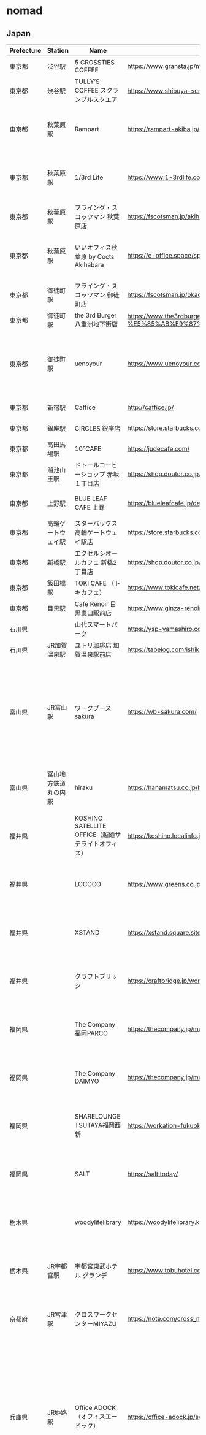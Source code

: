 # nomad

## Japan

|Prefecture|Station|Name|Link|City|Note|Type|
|---|---|---|---|---|---|---|
|東京都|渋谷駅|5 CROSSTIES COFFEE|https://www.gransta.jp/mall/gransta_tokyo/5crosstiescoffee/| | |カフェ|
|東京都|渋谷駅|TULLY’S COFFEE スクランブルスクエア|https://www.shibuya-scramble-square.com/shops_restaurants/shop_93.html| | |カフェ|
|東京都|秋葉原駅|Rampart|https://rampart-akiba.jp/| | |コワーキングスペース|
|東京都|秋葉原駅|1/3rd Life|https://www.1-3rdlife.com/| | |コワーキングスペース|
|東京都|秋葉原駅|フライング・スコッツマン 秋葉原店|https://fscotsman.jp/akihabara| | |カフェ|
|東京都|秋葉原駅|いいオフィス秋葉原 by Cocts Akihabara|https://e-office.space/spaces/kanto/tokyo/taito/akihabara-by-cocts| |電源に限りがある|コワーキングスペース|
|東京都|御徒町駅|フライング・スコッツマン 御徒町店|https://fscotsman.jp/okachimachi| | |カフェ|
|東京都|御徒町駅|the 3rd Burger 八重洲地下街店|https://www.the3rdburger.com/23ku/the-3rd-burger-%E5%85%AB%E9%87%8D%E6%B4%B2%E5%9C%B0%E4%B8%8B%E8%A1%97%E5%BA%97| | |カフェ|
|東京都|御徒町駅|uenoyour|https://www.uenoyour.com/| |フリースペースは10席くらい|コワーキングスペース|
|東京都|新宿駅|Caffice|http://caffice.jp/| | |カフェ|
|東京都|銀座駅|CIRCLES 銀座店|https://store.starbucks.co.jp/detail-1879/| | |カフェ|
|東京都|高田馬場駅|10°CAFE|https://judecafe.com/| | |カフェ|
|東京都|溜池山王駅|ドトールコーヒーショップ 赤坂１丁目店|https://shop.doutor.co.jp/map/1011275| | |カフェ|
|東京都|上野駅|BLUE LEAF CAFE 上野|https://blueleafcafe.jp/detail-ueno.html| |wifiが弱い|カフェ|
|東京都|高輪ゲートウェイ駅|スターバックス　高輪ゲートウェイ駅店|https://store.starbucks.co.jp/detail-1861/| | |カフェ|
|東京都|新橋駅|エクセルシオールカフェ 新橋2丁目店|https://shop.doutor.co.jp/map/5000191| | |カフェ|
|東京都|飯田橋駅|TOKI CAFE （トキカフェ）|https://www.tokicafe.net/price| | |カフェ|
|東京都|目黒駅|Cafe Renoir 目黒東口駅前店|https://www.ginza-renoir.co.jp/shopsearch/shops/view/13| | |カフェ|
|石川県| |山代スマートパーク|https://ysp-yamashiro.com/access.html|加賀市| |カフェ|
|石川県|JR加賀温泉駅|ユトリ珈琲店 加賀温泉駅前店|https://tabelog.com/ishikawa/A1702/A170201/17011793/dtlmap/|加賀市| |カフェ|
|富山県|JR富山駅|ワークブースsakura|https://wb-sakura.com/|富山市|平日ならビジター利用は午後からのみなので注意|コワーキングスペース|
|富山県|富山地方鉄道 丸の内駅|hiraku|https://hanamatsu.co.jp/hiraku/|富山市| |コワーキングスペース|
|福井県| |KOSHINO SATELLITE OFFICE（越廼サテライトオフィス）|https://koshino.localinfo.jp/|福井市| |コワーキングスペース|
|福井県| |LOCOCO|https://www.greens.co.jp/co-work/hefukui/|福井市| |コワーキングスペース|
|福井県| |XSTAND|https://xstand.square.site/gaiyou|福井市| |コワーキングスペース|
|福井県| |クラフトブリッジ|https://craftbridge.jp/workspace/|福井市| |コワーキングスペース|
|福岡県| |The Company 福岡PARCO|https://thecompany.jp/multi-location/parco/|福岡市| |コワーキングスペース|
|福岡県| |The Company DAIMYO|https://thecompany.jp/multi-location/daimyo/|福岡市| |コワーキングスペース|
|福岡県| |SHARELOUNGE TSUTAYA福岡西新|https://workation-fukuoka.jp/work/1824/|福岡市| |コワーキングスペース|
|福岡県| |SALT|https://salt.today/|福岡市| |コワーキングスペース|
|栃木県| |woodylifelibrary|https://woodylifelibrary.kobori-timber.com/|宇都宮市| |コワーキングスペース|
|栃木県|JR宇都宮駅|宇都宮東武ホテル グランデ|https://www.tobuhotel.co.jp/utsunomiya/31413|宇都宮市|予約は電話かメールで|コワーキングスペース|
|京都府|JR宮津駅|クロスワークセンターMIYAZU|https://note.com/cross_miyazu0506/n/n453f95e45c77|宮津市| |コワーキングスペース|
|兵庫県|JR姫路駅|Office ADOCK（オフィスエードック）|https://office-adock.jp/service/|姫路市|テレフォンブースが1つとオンラインMTGがある場合は不向きかも|コワーキングスペース|
|岡山県|JR児島駅|Co-Creation倉敷児島|https://worx-kurashiki.studio.site/|倉敷市|営業時間が9-17|コワーキングスペース|
|愛媛県|伊予鉄道大街道駅|コメダ珈琲店 松山大街道店|https://www.komeda.co.jp/shop/detail.html?id=954|松山市| |カフェ|
|愛媛県|伊予鉄松山市駅|COMOL|https://comol-chifune.com/|松山市| |コワーキングスペース|
|香川県| |エニシア高松|https://eniciatakamatsu.coworkers.fun/|高松市|オープンスペースでwebミーティングはできないので部屋を借りるしかない|コワーキングスペース|
|香川県|ことでん瓦町駅|MJ BOOK CAFE 高松点|http://www.k-flag.jp/shoplist/mj-book-cafe.html|高松市|レシートにwifiのパスワードがある|カフェ|
|香川県|JR高松駅|Setouchi-i-Base|https://setouchiibase.jp/|高松市| |コワーキングスペース|
|千葉県|JR成田駅|GAKUYA|https://narita.com/gakuya|成田市| |コワーキングスペース|

## World

|Prefecture|Station|Name|Link|City|Note|Type|
|---|---|---|---|---|---|---|
| | |AIS CD|https://aisdc.ais.co.th/home/|プロンポン| | |
